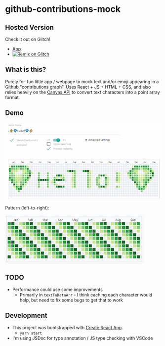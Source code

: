 # github-contributions-mock

## Hosted Version
Check it out on Glitch!
 - [App](https://joshuatz-github-contributions-mock.glitch.me)
 - [![Remix on Glitch](https://cdn.gomix.com/f3620a78-0ad3-4f81-a271-c8a4faa20f86%2Fremix-button.svg)](https://glitch.com/edit/?utm_content=project_joshuatz-github-contributions-mock&utm_source=remix_this&utm_medium=button&utm_campaign=glitchButton#!/remix/joshuatz-github-contributions-mock)

## What is this?
Purely for-fun little app / webpage to mock text and/or emoji appearing in a Github "contributions graph". Uses React + JS + HTML + CSS, and also relies heavily on the [Canvas API](https://developer.mozilla.org/en-US/docs/Web/API/Canvas_API) to convert text characters into a point array format.

## Demo
![Github-contributions-mock animated demo GIF](./text-demo.gif)

Pattern (left-to-right):

![pattern demo](./pattern-demo.gif)

## TODO
 - Performance could use some improvements
	- Primarily in `textToDataArr` - I think caching each character would help, but need to fix some bugs to get that to work

## Development
 - This project was bootstrapped with [Create React App](https://github.com/facebook/create-react-app).
	 - `yarn start`
 - I'm using JSDoc for type annotation / JS type checking with VSCode
